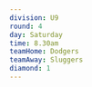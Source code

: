 ```yaml
---
division: U9
round: 4
day: Saturday
time: 8.30am
teamHome: Dodgers
teamAway: Sluggers
diamond: 1
---
```

